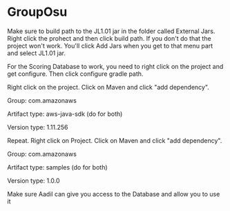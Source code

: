 # GroupOsu
Make sure to build path to the JL1.01 jar in the folder called External Jars. Right click the prohect and then click build path. If you don't do that the project won't work. You'll click Add Jars when you get to that menu part and select JL1.01 jar.

For the Scoring Database to work, you need to right click on the project and get configure. Then click configure gradle path.

Right click on the project. Click on Maven and click "add dependency".

Group: com.amazonaws

Artifact type: aws-java-sdk (do for both)

Version type: 1.11.256


Repeat. Right click on Project. Click on Maven and click "add dependency".

Group: com.amazonaws

Artifact type: samples (do for both)

Version type: 1.0.0


Make sure Aadil can give you access to the Database and allow you to use it
